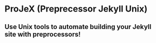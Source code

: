 # ProJeX (Preprecessor Jekyll Unix)
## Use Unix tools to automate building your Jekyll site with preprocessors!

